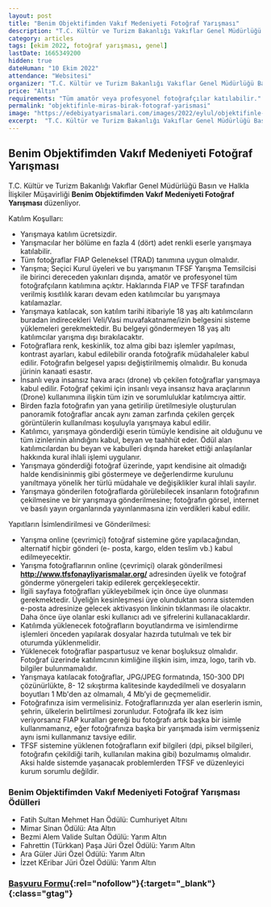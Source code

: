 ```yaml
---
layout: post
title: "Benim Objektifimden Vakıf Medeniyeti Fotoğraf Yarışması"
description: "T.C. Kültür ve Turizm Bakanlığı Vakıflar Genel Müdürlüğü Basın ve Halkla İlişkiler Müşavirliği 'Benim Objektifimden Vakıf Medeniyeti Fotoğraf Yarışması' düzenliyor."
category: articles
tags: [ekim 2022, fotoğraf yarışması, genel]
lastDate: 1665349200
hidden: true
dateHuman: "10 Ekim 2022"
attendance: "Websitesi"
organizer: "T.C. Kültür ve Turizm Bakanlığı Vakıflar Genel Müdürlüğü Basın ve Halkla İlişkiler Müşavirliği"
price: "Altın"
requirements: "Tüm amatör veya profesyonel fotoğrafçılar katılabilir."
permalink: "objektifinle-miras-birak-fotograf-yarismasi"
image: "https://edebiyatyarismalari.com/images/2022/eylul/objektifinle-miras-birak-fotograf-yarismasi.jpg"
excerpt:  "T.C. Kültür ve Turizm Bakanlığı Vakıflar Genel Müdürlüğü Basın ve Halkla İlişkiler Müşavirliği <strong> Benim Objektifimden Vakıf Medeniyeti Fotoğraf Yarışması </strong> düzenliyor."
---
```


## Benim Objektifimden Vakıf Medeniyeti Fotoğraf Yarışması
T.C. Kültür ve Turizm Bakanlığı Vakıflar Genel Müdürlüğü Basın ve Halkla İlişkiler Müşavirliği **Benim Objektifimden Vakıf Medeniyeti Fotoğraf Yarışması** düzenliyor.  

Katılım Koşulları:
- Yarışmaya katılım ücretsizdir.
- Yarışmacılar her bölüme en fazla 4 (dört) adet renkli eserle yarışmaya katılabilir.
- Tüm fotoğraflar FIAP Geleneksel (TRAD) tanımına uygun olmalıdır.
- Yarışma; Seçici Kurul üyeleri ve bu yarışmanın TFSF Yarışma Temsilcisi ile birinci dereceden yakınları dışında, amatör ve profesyonel tüm fotoğrafçıların katılımına açıktır. Haklarında FIAP ve TFSF tarafından verilmiş kısıtlılık kararı devam eden katılımcılar bu yarışmaya katılamazlar.
- Yarışmaya katılacak, son katılım tarihi itibariyle 18 yaş altı katılımcıların buradan indirecekleri Veli/Vasi muvafakatname/izin belgesini sisteme yüklemeleri gerekmektedir. Bu belgeyi göndermeyen 18 yaş altı katılımcılar yarışma dışı bırakılacaktır.
- Fotoğraflara renk, keskinlik, toz alma gibi bazı işlemler yapılması, kontrast ayarları, kabul edilebilir oranda fotoğrafik müdahaleler kabul edilir. Fotoğrafın belgesel yapısı değiştirilmemiş olmalıdır. Bu konuda jürinin kanaati esastır.
- İnsanlı veya insansız hava aracı (drone) vb çekilen fotoğraflar yarışmaya kabul edilir. Fotoğraf çekimi için insanlı veya insansız hava araçlarının (Drone) kullanımına ilişkin tüm izin ve sorumluluklar katılımcıya aittir.
- Birden fazla fotoğrafın yan yana getirilip üretilmesiyle oluşturulan panoramik fotoğraflar ancak aynı zaman zarfında çekilen gerçek görüntülerin kullanılması koşuluyla yarışmaya kabul edilir.
- Katılımcı, yarışmaya gönderdiği eserin tümüyle kendisine ait olduğunu ve tüm izinlerinin alındığını kabul, beyan ve taahhüt eder. Ödül alan katılımcılardan bu beyan ve kabulleri dışında hareket ettiği anlaşılanlar hakkında kural ihlali işlemi uygulanır.
- Yarışmaya gönderdiği fotoğraf üzerinde, yapıt kendisine ait olmadığı halde kendisininmiş gibi göstermeye ve değerlendirme kurulunu yanıltmaya yönelik her türlü müdahale ve değişiklikler kural ihlali sayılır.
- Yarışmaya gönderilen fotoğraflarda görülebilecek insanların fotoğrafının çekilmesine ve bir yarışmaya gönderilmesine; fotoğrafın görsel, internet ve basılı yayın organlarında yayınlanmasına izin verdikleri kabul edilir.

Yapıtların İsimlendirilmesi ve Gönderilmesi:
- Yarışma online (çevrimiçi) fotoğraf sistemine göre yapılacağından, alternatif hiçbir gönderi (e- posta, kargo, elden teslim vb.) kabul edilmeyecektir.
- Yarışma fotoğraflarının online (çevrimiçi) olarak gönderilmesi **http://www.tfsfonayliyarismalar.org/** adresinden üyelik ve fotoğraf gönderme yönergeleri takip edilerek gerçekleşecektir.
- İlgili sayfaya fotoğrafları yükleyebilmek için önce üye olunması gerekmektedir. Üyeliğin kesinleşmesi üye olunduktan sonra sistemden e-posta adresinize gelecek aktivasyon linkinin tıklanması ile olacaktır. Daha önce üye olanlar eski kullanıcı adı ve şifrelerini kullanacaklardır.
- Katılımda yüklenecek fotoğrafların boyutlandırma ve isimlendirme işlemleri önceden yapılarak dosyalar hazırda tutulmalı ve tek bir oturumda yüklenmelidir.
- Yüklenecek fotoğraflar paspartusuz ve kenar boşluksuz olmalıdır. Fotoğraf üzerinde katılımcının kimliğine ilişkin isim, imza, logo, tarih vb. bilgiler bulunmamalıdır.
- Yarışmaya katılacak fotoğraflar, JPG/JPEG formatında, 150-300 DPI çözünürlükte, 8- 12 sıkıştırma kalitesinde kaydedilmeli ve dosyaların boyutları 1 Mb'den az olmamalı, 4 Mb’yi de geçmemelidir.
- Fotoğrafınıza isim vermelisiniz. Fotoğraflarınızda yer alan eserlerin ismin, şehrin, ülkelerin belirtilmesi zorunludur. Fotoğrafa ilk kez isim veriyorsanız FIAP kuralları gereği bu fotoğrafı artık başka bir isimle kullanmamanız, eğer fotoğrafınıza başka bir yarışmada isim vermişseniz aynı ismi kullanmanız tavsiye edilir.
- TFSF sistemine yüklenen fotoğrafların exif bilgileri (dpi, piksel bilgileri, fotoğrafın çekildiği tarih, kullanılan makina gibi) bozulmamış olmalıdır. Aksi halde sistemde yaşanacak problemlerden TFSF ve düzenleyici kurum sorumlu değildir.


### Benim Objektifimden Vakıf Medeniyeti Fotoğraf Yarışması Ödülleri
- Fatih Sultan Mehmet Han Ödülü: Cumhuriyet Altını
- Mimar Sinan Ödülü: Ata Altın
- Bezmi Alem Valide Sultan Ödülü: Yarım Altın
- Fahrettin (Türkkan) Paşa Jüri Özel Ödülü: Yarım Altın
- Ara Güler Jüri Özel Ödülü: Yarım Altın
- İzzet KEribar Jüri Özel Ödülü: Yarım Altın


### [Başvuru Formu](https://tfsfonayliyarismalar.org/tr/yarisma/detay/vakif-medeniyeti-konulu-2-uluslararasi-fotograf-yarismasi-tr/?ref=edebiyatyarismalari.com){:rel="nofollow"}{:target="_blank"}{:class="gtag"}